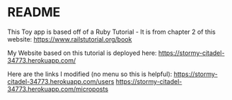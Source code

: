 # README

This Toy app is based off of a Ruby Tutorial - It is from chapter 2 of this website:
https://www.railstutorial.org/book

My Website based on this tutorial is deployed here:
https://stormy-citadel-34773.herokuapp.com/

Here are the links I modified (no menu so this is helpful):
https://stormy-citadel-34773.herokuapp.com/users
https://stormy-citadel-34773.herokuapp.com/microposts
